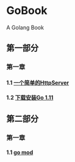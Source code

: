 # GoBook
A Golang Book

## 第一部分

### 第一章

#### 1.1 [一个简单的HttpServer](part1/chap1/chap1_1/README.md)

#### 1.2 [下载安装Go 1.11](part1/chap1/chap1_2/README.md)

## 第二部分

### 第一章

#### 1.1 [go mod](part2/chap1/README.md)